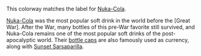 This colorway matches the label for [Nuka-Cola][nc].

[Nuka-Cola][nc] was the most popular soft drink in the world before the [Great War]. After the War, many bottles of this pre-War favorite still survived, and Nuka-Cola remains one of the most popular soft drinks of the post-apocalyptic world. Their [bottle caps][bottle] are also famously used as currency, along with [Sunset Sarsaparilla][sss].

[nc]: http://fallout.wikia.com/wiki/Nuka-Cola
[war]: http://fallout.wikia.com/wiki/Great_War
[bottle]: http://fallout.wikia.com/wiki/Bottle_caps
[sss]: http://fallout.wikia.com/wiki/Sunset_Sarsaparilla
